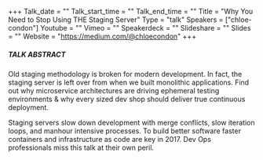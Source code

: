 +++
Talk_date = ""
Talk_start_time = ""
Talk_end_time = ""
Title = "Why You Need to Stop Using THE Staging Server"
Type = "talk"
Speakers = ["chloe-condon"]
Youtube = ""
Vimeo = ""
Speakerdeck = ""
Slideshare = ""
Slides = ""
Website = "https://medium.com/@chloecondon"
+++

##### TALK ABSTRACT

Old staging methodology is broken for modern development. In fact, the staging server is left over from when we built monolithic applications. Find out why microservice architectures are driving ephemeral testing environments & why every sized dev shop should deliver true continuous deployment.

Staging servers slow down development with merge conflicts, slow iteration loops, and manhour intensive processes. To build better software faster containers and infrastructure as code are key in 2017. Dev Ops professionals miss this talk at their own peril.